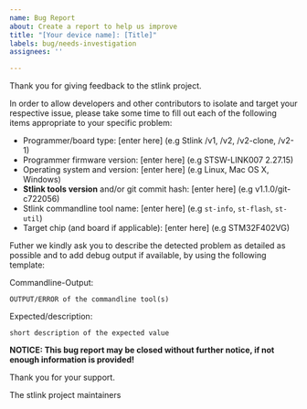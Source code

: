 ```yaml
---
name: Bug Report
about: Create a report to help us improve
title: "[Your device name]: [Title]"
labels: bug/needs-investigation
assignees: ''

---
```


Thank you for giving feedback to the stlink project.

In order to allow developers and other contributors to isolate and target your respective issue, please take some time to fill out each of the following items appropriate to your specific problem:

- Programmer/board type: [enter here] (e.g Stlink /v1, /v2, /v2-clone, /v2-1)
- Programmer firmware version: [enter here] (e.g STSW-LINK007 2.27.15)
- Operating system and version: [enter here] (e.g Linux, Mac OS X, Windows)
- **Stlink tools version** and/or git commit hash: [enter here] (e.g v1.1.0/git-c722056)
- Stlink commandline tool name: [enter here] (e.g `st-info`, `st-flash`, `st-util`)
- Target chip (and board if applicable): [enter here] (e.g STM32F402VG)

Futher we kindly ask you to describe the detected problem as detailed as possible and to add debug output if available, by using the following template:

Commandline-Output:

```
OUTPUT/ERROR of the commandline tool(s)
```

Expected/description:

`short description of the expected value`


**NOTICE: This bug report may be closed without further notice, if not enough information is provided!**

Thank you for your support.

The stlink project maintainers
